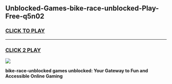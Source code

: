 
## Unblocked-Games-bike-race-unblocked-Play-Free-q5n02
<h3>
<a href="https://premium76.site?title=bike-race-unblocked&ref=19M">CLICK TO PLAY</a></h3>
<hr>

<h3>
<a href="https://premium76.site?title=bike-race-unblocked&ref=19M">CLICK 2 PLAY</a>
  
</h3>

<a href="https://premium76.site?title=bike-race-unblocked&ref=19M"><img src="https://clearcache.store/games.png"></a>


**bike-race-unblocked games unblocked: Your Gateway to Fun and Accessible Online Gaming**
